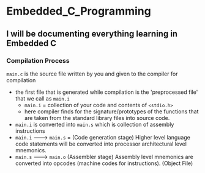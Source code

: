 # Embedded_C_Programming
I will be documenting everything learning in Embedded C
------------------------------------------------------------
### Compilation Process
`main.c` is the source file written by you and given to the compiler for compilation
 - the first file that is generated while compilation is the 'preprocessed file' that we call as `main.i` 
 	- `main.i` = collection of your code and contents of `<stdio.h>` 
 	- here compiler finds for the signature/prototypes of the functions that are taken from the standard library files into source code.
 - `main.i` is converted into `main.s` which is collection of assembly instructions
 - `main.i` ---> `main.s`  = (Code generation stage) Higher level language code statements will be converted into processor architectural level mnemonics.
 - `main.s` ---> `main.o` (Assembler stage) Assembly level mnemonics are converted into opcodes (machine codes for instructions). (Object File)
